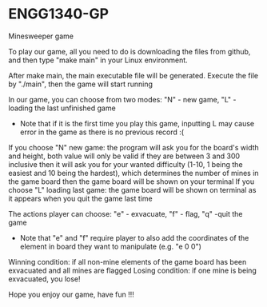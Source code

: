 # ENGG1340-GP
Minesweeper game

To play our game, all you need to do is downloading the files from github, and then type "make main" in your Linux environment.

After make main, the main executable file will be generated. Execute the file by "./main", then the game will start running

In our game, you can choose from two modes: "N" - new game, "L" - loading the last unfinished game
* Note that if it is the first time you play this game, inputting L may cause error in the game as there is no previous record :(

If you choose "N" new game:
            the program will ask you for the board's width and height, both value will only be valid if they are between 3 and 300 inclusive
            then it will ask you for your wanted difficulty (1-10, 1 being the easiest and 10 being the hardest), which determines the number of mines in the game board
            then the game board will be shown on your terminal
If you choose "L" loading last game:
            the game board will be shown on terminal as it appears when you quit the game last time

The actions player can choose: "e" - exvacuate, "f" - flag, "q" -quit the game
* Note that "e" and "f" require player to also add the coordinates of the element in board they want to manipulate (e.g. "e 0 0")

Winning condition: if all non-mine elements of the game board has been exvacuated and all mines are flagged
Losing condition: if one mine is being exvacuated, you lose!


Hope you enjoy our game, have fun !!!
